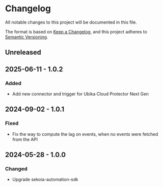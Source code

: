 
# Changelog

All notable changes to this project will be documented in this file.

The format is based on [Keep a Changelog](https://keepachangelog.com/en/1.0.0/),
and this project adheres to [Semantic Versioning](https://semver.org/spec/v2.0.0.html).

## Unreleased

## 2025-06-11 - 1.0.2

### Added

- Add new connector and trigger for Ubika Cloud Protector Next Gen

## 2024-09-02 - 1.0.1

### Fixed

- Fix the way to compute the lag on events, when no events were fetched from the API

## 2024-05-28 - 1.0.0

### Changed

- Upgrade sekoia-automation-sdk
